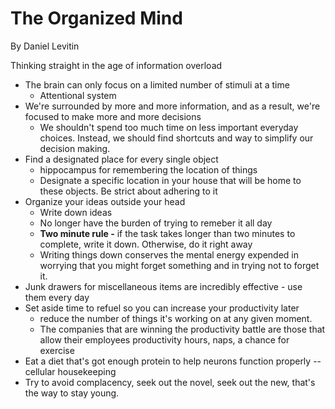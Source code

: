 # The Organized Mind

By Daniel Levitin

Thinking straight in the age of information overload

- The brain can only focus on a limited number of stimuli at a time
    - Attentional system
- We're surrounded by more and more information, and as a result, we're focused to make more and more decisions
    - We shouldn't spend too much time on less important everyday choices. Instead, we should find shortcuts and way to simplify our decision making.
- Find a designated place for every single object
    - hippocampus for remembering the location of things
    - Designate a specific location in your house that will be home to these objects. Be strict about adhering to it
- Organize your ideas outside your head
    - Write down ideas
    - No longer have the burden of trying to remeber it all day
    - **Two minute rule -** if the task takes longer than two minutes to complete, write it down. Otherwise, do it right away
    - Writing things down conserves the mental energy expended in worrying that you might forget something and in trying not to forget it.
- Junk drawers for miscellaneous items are incredibly effective - use them every day
- Set aside time to refuel so you can increase your productivity later
    - reduce the number of things it's working on at any given moment.
    - The companies that are winning the productivity battle are those that allow their employees productivity hours, naps, a chance for exercise
- Eat a diet that's got enough protein to help neurons function properly --cellular housekeeping
- Try to avoid complacency, seek out the novel, seek out the new, that's the way to stay young.

